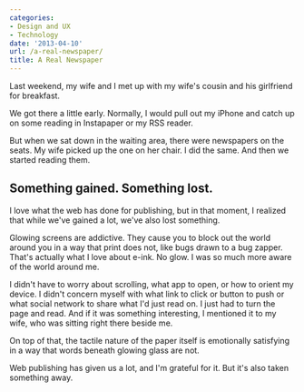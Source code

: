 ```yaml
---
categories:
- Design and UX
- Technology
date: '2013-04-10'
url: /a-real-newspaper/
title: A Real Newspaper
---
```


Last weekend, my wife and I met up with my wife's cousin and his girlfriend for breakfast.

We got there a little early. Normally, I would pull out my iPhone and catch up on some reading in Instapaper or my RSS reader.

But when we sat down in the waiting area, there were newspapers on the seats. My wife picked up the one on her chair. I did the same. And then we started reading them.
<!--more-->
<h2>Something gained. Something lost.</h2>

I love what the web has done for publishing, but in that moment, I realized that while we've gained a lot, we've also lost something.

Glowing screens are addictive. They cause you to block out the world around you in a way that print does not, like bugs drawn to a bug zapper. That's actually what I love about e-ink. No glow. I was so much more aware of the world around me.

I didn't have to worry about scrolling, what app to open, or how to orient my device. I didn't concern myself with what link to click or button to push or what social network to share what I'd just read on. I just had to turn the page and read. And if it was something interesting, I mentioned it to my wife, who was sitting right there beside me.

On top of that, the tactile nature of the paper itself is emotionally satisfying in a way that words beneath glowing glass are not.

Web publishing has given us a lot, and I'm grateful for it. But it's also taken something away.